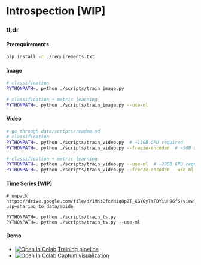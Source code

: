 # Introspection [WIP]

### tl;dr

#### Prerequirements
```bash
pip install -r ./requirements.txt
```

#### Image
```bash
# classification
PYTHONPATH=. python ./scripts/train_image.py

# classification + metric learning
PYTHONPATH=. python ./scripts/train_image.py --use-ml
```

#### Video
```bash
# go through data/scripts/readme.md
# classification
PYTHONPATH=. python ./scripts/train_video.py  # ~11GB GPU required
PYTHONPATH=. python ./scripts/train_video.py --freeze-encoder  # ~5GB GPU required

# classification + metric learning
PYTHONPATH=. python ./scripts/train_video.py --use-ml  # ~20GB GPU required
PYTHONPATH=. python ./scripts/train_video.py --freeze-encoder --use-ml  # ~15GB GPU required
```

#### Time Series [WIP]
```
# unpack https://drive.google.com/file/d/1MKtGfcVNiq0p7T_XGYGyTYFDYiUH96fS/view?usp=sharing to data/abide

PYTHONPATH=. python ./scripts/train_ts.py
PYTHONPATH=. python ./scripts/train_ts.py --use-ml
```

#### Demo

- [![Open In Colab](https://colab.research.google.com/assets/colab-badge.svg)](https://colab.research.google.com/github/catalyst-team/introspection/blob/main/notebooks/train.ipynb) [Training pipeline](./notebooks/train.ipynb)
- [![Open In Colab](https://colab.research.google.com/assets/colab-badge.svg)](https://colab.research.google.com/github/catalyst-team/introspection/blob/main/notebooks/intospection.ipynb) [Captum visualization](./notebooks/intospection.ipynb)
